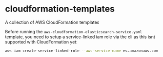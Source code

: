 # cloudformation-templates
A collection of AWS CloudFormation templates


Before running the `aws-cloudformation-elasticsearch-service.yaml` template, you need to setup a service-linked iam role via the cli as this isnt supported with CloudFormation yet:
```bash
aws iam create-service-linked-role --aws-service-name es.amazonaws.com
```
